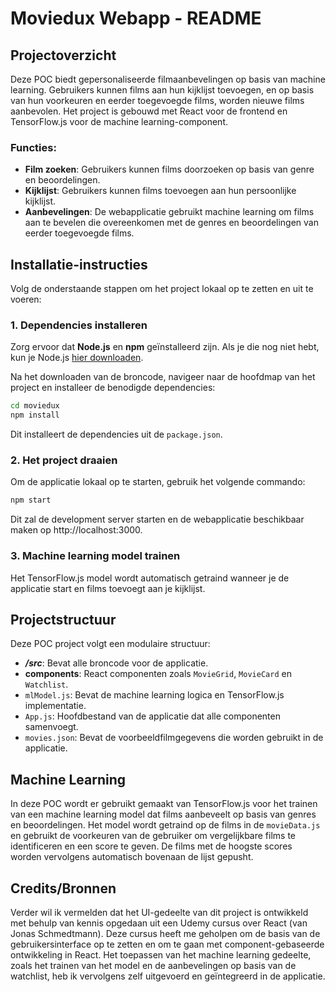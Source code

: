 # Moviedux Webapp - README

## Projectoverzicht

Deze POC biedt gepersonaliseerde filmaanbevelingen op basis van machine learning. Gebruikers kunnen films aan hun kijklijst toevoegen, en op basis van hun voorkeuren en eerder toegevoegde films, worden nieuwe films aanbevolen. Het project is gebouwd met React voor de frontend en TensorFlow.js voor de machine learning-component.

### Functies:

- **Film zoeken**: Gebruikers kunnen films doorzoeken op basis van genre en beoordelingen.
- **Kijklijst**: Gebruikers kunnen films toevoegen aan hun persoonlijke kijklijst.
- **Aanbevelingen**: De webapplicatie gebruikt machine learning om films aan te bevelen die overeenkomen met de genres en beoordelingen van eerder toegevoegde films.

## Installatie-instructies

Volg de onderstaande stappen om het project lokaal op te zetten en uit te voeren:

### 1. Dependencies installeren

Zorg ervoor dat **Node.js** en **npm** geïnstalleerd zijn. Als je die nog niet hebt, kun je Node.js [hier downloaden](https://nodejs.org/).

Na het downloaden van de broncode, navigeer naar de hoofdmap van het project en installeer de benodigde dependencies:

```bash
cd moviedux
npm install
```

Dit installeert de dependencies uit de `package.json`.

### 2. Het project draaien

Om de applicatie lokaal op te starten, gebruik het volgende commando:

```bash
npm start
```

Dit zal de development server starten en de webapplicatie beschikbaar maken op http://localhost:3000.

### 3. Machine learning model trainen

Het TensorFlow.js model wordt automatisch getraind wanneer je de applicatie start en films toevoegt aan je kijklijst.

## Projectstructuur

Deze POC project volgt een modulaire structuur:

- **_/src_**: Bevat alle broncode voor de applicatie.
- **components**: React componenten zoals `MovieGrid`, `MovieCard` en `Watchlist`.
- `mlModel.js`: Bevat de machine learning logica en TensorFlow.js implementatie.
- `App.js`: Hoofdbestand van de applicatie dat alle componenten samenvoegt.
- `movies.json`: Bevat de voorbeeldfilmgegevens die worden gebruikt in de applicatie.

## Machine Learning

In deze POC wordt er gebruikt gemaakt van TensorFlow.js voor het trainen van een machine learning model dat films aanbeveelt op basis van genres en beoordelingen. Het model wordt getraind op de films in de `movieData.js` en gebruikt de voorkeuren van de gebruiker om vergelijkbare films te identificeren en een score te geven.
De films met de hoogste scores worden vervolgens automatisch bovenaan de lijst gepusht.

## Credits/Bronnen

Verder wil ik vermelden dat het UI-gedeelte van dit project is ontwikkeld met behulp van kennis opgedaan uit een Udemy cursus over React (van Jonas Schmedtmann). Deze cursus heeft me geholpen om de basis van de gebruikersinterface op te zetten en om te gaan met component-gebaseerde ontwikkeling in React. Het toepassen van het machine learning gedeelte, zoals het trainen van het model en de aanbevelingen op basis van de watchlist, heb ik vervolgens zelf uitgevoerd en geïntegreerd in de applicatie.
